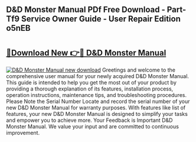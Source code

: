 ## D&D Monster Manual PDf Free Download - Part-Tf9 Service Owner Guide - User Repair Edition o5nEB

# <h2><a href="http://bc34690.oget.top/?id=D%26D+Monster+Manual">🔗Download New 👉🔴 D&D Monster Manual</a></h2>

[![D&D Monster Manual new download](https://i.imgur.com/5g1atiW.png)](http://bc34690.oget.top/?id=D%26D+Monster+Manual)
Greetings and welcome to the comprehensive user manual for your newly acquired D&D Monster Manual. This guide is intended to help you get the most out of your product by providing a thorough explanation of its features, installation process, operation instructions, maintenance tips, and troubleshooting procedures. Please Note the Serial Number Locate and record the serial number of your new D&D Monster Manual for warranty purposes. With features like list of features, your new D&D Monster Manual is designed to simplify your tasks and empower you to achieve more. Your Feedback is Important D&D Monster Manual. We value your input and are committed to continuous improvement.
